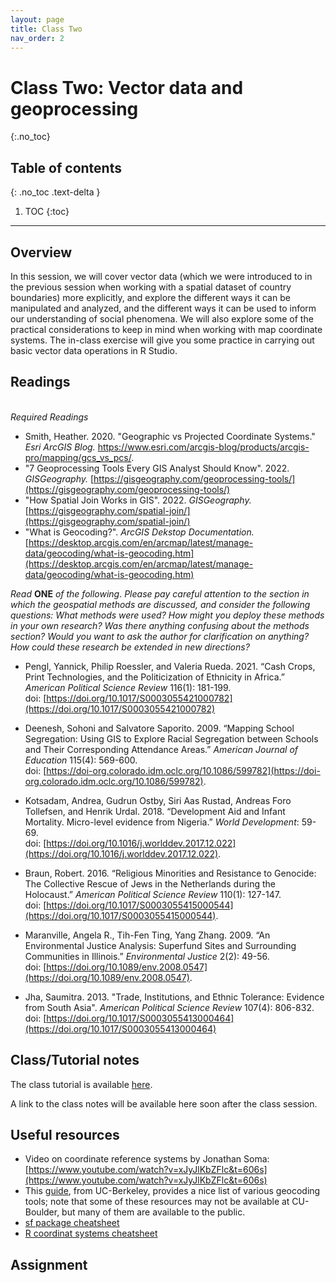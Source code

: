 ```yaml
---
layout: page
title: Class Two
nav_order: 2
---
```


# Class Two: Vector data and geoprocessing
{:.no_toc}

## Table of contents
{: .no_toc .text-delta }

1. TOC
{:toc}

---

## Overview

In this session, we will cover vector data (which we were introduced to in the previous session when working with a spatial dataset of country boundaries) more explicitly, and explore the different ways it can be manipulated and analyzed, and the different ways it can be used to inform our understanding of social phenomena. We will also explore some of the practical considerations to keep in mind when working with map coordinate systems. The in-class exercise will give you some practice in carrying out basic vector data operations in R Studio. 

## Readings
\
*Required Readings*

* Smith, Heather. 2020. "Geographic vs Projected Coordinate Systems." *Esri ArcGIS Blog.* https://www.esri.com/arcgis-blog/products/arcgis-pro/mapping/gcs_vs_pcs/. 
* "7 Geoprocessing Tools Every GIS Analyst Should Know". 2022. *GISGeography.* [https://gisgeography.com/geoprocessing-tools/](https://gisgeography.com/geoprocessing-tools/) 
* "How Spatial Join Works in GIS". 2022. *GISGeography.* [https://gisgeography.com/spatial-join/](https://gisgeography.com/spatial-join/)
* "What is Geocoding?". *ArcGIS Dekstop Documentation.* [https://desktop.arcgis.com/en/arcmap/latest/manage-data/geocoding/what-is-geocoding.htm](https://desktop.arcgis.com/en/arcmap/latest/manage-data/geocoding/what-is-geocoding.htm) 

*Read* **ONE** *of the following*. *Please pay careful attention to the section in which the geospatial methods are discussed, and consider the following questions: What methods were used? How might you deploy these methods in your own research? Was there anything confusing about the methods section? Would you want to ask the author for clarification on anything?
How could these research be extended in new directions?* 

* Pengl, Yannick, Philip Roessler, and Valeria Rueda. 2021. “Cash Crops, Print Technologies, and the Politicization of Ethnicity in Africa.” *American Political Science Review* 116(1): 181-199.\
doi: [https://doi.org/10.1017/S0003055421000782](https://doi.org/10.1017/S0003055421000782)

* Deenesh, Sohoni and Salvatore Saporito. 2009. “Mapping School Segregation: Using GIS to Explore Racial Segregation between Schools and Their Corresponding Attendance Areas.” *American Journal of Education* 115(4): 569-600.\
doi: [https://doi-org.colorado.idm.oclc.org/10.1086/599782](https://doi-org.colorado.idm.oclc.org/10.1086/599782).

* Kotsadam, Andrea, Gudrun Ostby, Siri Aas Rustad, Andreas Foro Tollefsen, and Henrik Urdal. 2018. “Development Aid and Infant Mortality. Micro-level evidence from Nigeria.” *World Development*: 59-69.\
doi: [https://doi.org/10.1016/j.worlddev.2017.12.022](https://doi.org/10.1016/j.worlddev.2017.12.022). 

* Braun, Robert. 2016. “Religious Minorities and Resistance to Genocide: The Collective Rescue of Jews in the Netherlands during the Holocaust.” *American Political Science Review* 110(1): 127-147.\
doi: [https://doi.org/10.1017/S0003055415000544](https://doi.org/10.1017/S0003055415000544). 

* Maranville, Angela R., Tih-Fen Ting, Yang Zhang. 2009. “An Environmental Justice Analysis: Superfund Sites and Surrounding Communities in Illinois.” *Environmental Justice* 2(2): 49-56.\
doi: [https://doi.org/10.1089/env.2008.0547](https://doi.org/10.1089/env.2008.0547).

* Jha, Saumitra. 2013. "Trade, Institutions, and Ethnic Tolerance: Evidence from South Asia". *American Political Science Review* 107(4): 806-832.\
doi: [https://doi.org/10.1017/S0003055413000464](https://doi.org/10.1017/S0003055413000464)

## Class/Tutorial notes

The class tutorial is available [here](class_notes/class2/class2_tutorial.html). 

A link to the class notes will be available here soon after the class session. 

## Useful resources

* Video on coordinate reference systems by Jonathan Soma: [https://www.youtube.com/watch?v=xJyJlKbZFlc&t=606s](https://www.youtube.com/watch?v=xJyJlKbZFlc&t=606s)
* This [guide](https://guides.lib.berkeley.edu/gis/geocoding), from UC-Berkeley, provides a nice list of various geocoding tools; note that some of these resources may not be available at CU-Boulder, but many of them are available to the public. 
* [sf package cheatsheet](https://github.com/rstudio/cheatsheets/blob/main/sf.pdf)
* [R coordinat systems cheatsheet](https://www.nceas.ucsb.edu/sites/default/files/2020-04/OverviewCoordinateReferenceSystems.pdf)

## Assignment


